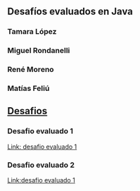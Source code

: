 ## Desafíos evaluados en Java

### Tamara López
### Miguel Rondanelli
### René Moreno
### Matías Feliú

## <ins>Desafios</ins>

### Desafio evaluado 1

[Link: desafio evaluado 1](/src/cl/praxis/Desafio1/Main.java)
### Desafio evaluado 2
[Link:desafio evaluado 1](/src/cl/praxis/Desafio1/Main.java)


